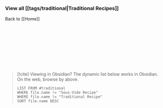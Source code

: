 
### View all [[tags/traditional|Traditional Recipes]]

Back to [[Home]]

<br><br><br><br><br><br><br><br>

> [!cite] Viewing in Obsidian?
> The dynamic list below works in Obsidian. On the web, browse by above.
> ```dataview
> LIST FROM #traditional 
> WHERE file.name != "Sous-Vide Recipe" 
> WHERE file.name != "Traditional Recipe" 
> SORT file.name DESC
> ```
